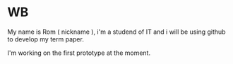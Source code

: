 # WB

My name is Rom ( nickname ), i'm a studend of IT and i will be using github to develop my term paper.

I'm working on the first prototype at the moment.
